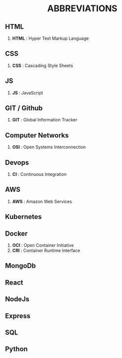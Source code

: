 <h1 align="center">ABBREVIATIONS</h1>

<h2>HTML</h2>

1. **HTML** : Hyper Text Markup Language

<h2>CSS</h2>

1. **CSS** : Cascading Style Sheets

<h2>JS</h2>

1. **JS** : JavaScript

<h2>GIT / Github</h2>

1. **GIT** : Global Information Tracker

<h2>Computer Networks</h2>

1. **OSI** : Open Systems Interconnection

<h2>Devops</h2>

1. **CI** : Continuous Integration

<h2>AWS</h2>

1. **AWS** : Amazon Web Services

<h2>Kubernetes</h2>

<h2>Docker</h2>
 
 1. **OCI**  : Open Container Initiative
 2. **CRI**  : Container Runtime Interface

<h2>MongoDb</h2>

<h2>React</h2>

<h2>NodeJs</h2>

<h2>Express</h2>

<h2>SQL</h2>

<h2>Python</h2>
